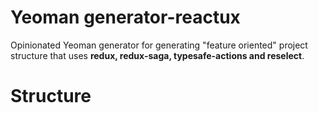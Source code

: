 # Yeoman generator-reactux

Opinionated Yeoman generator for generating "feature oriented" project structure that uses **redux, redux-saga, typesafe-actions and reselect**.

# Structure


